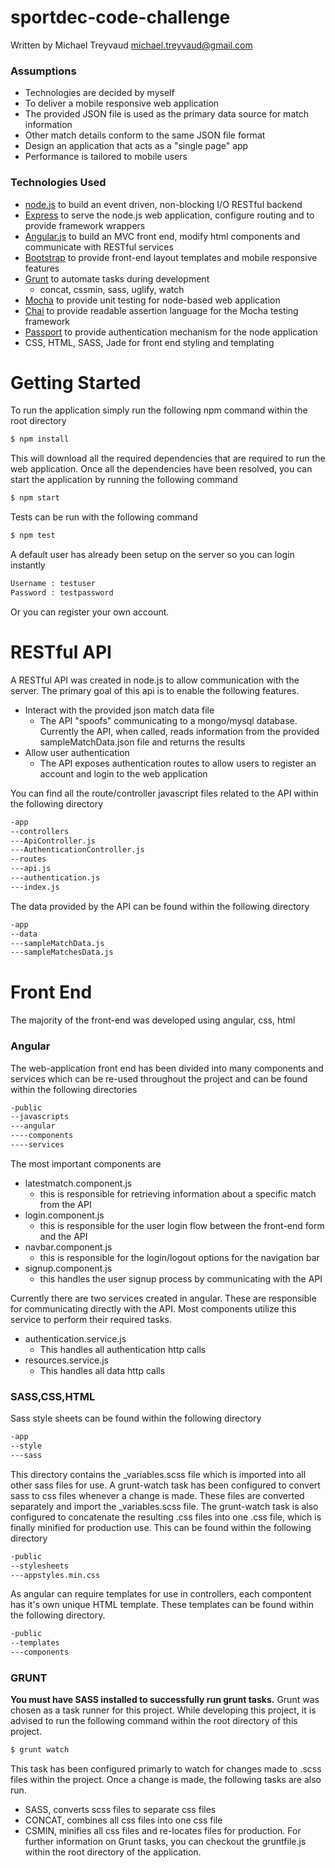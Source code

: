 # sportdec-code-challenge
Written by Michael Treyvaud
michael.treyvaud@gmail.com

### Assumptions
 - Technologies are decided by myself
 - To deliver a mobile responsive web application
 - The provided JSON file is used as the primary data source for match information
 - Other match details conform to the same JSON file format
 - Design an application that acts as a "single page" app
 - Performance is tailored to mobile users

### Technologies Used
 - [node.js](https://nodejs.org/en/) to build an event driven, non-blocking I/O RESTful backend
 - [Express](http://expressjs.com/) to serve the node.js web application, configure routing and to provide framework wrappers
 - [Angular.js](https://angularjs.org/) to build an MVC front end, modify html components and communicate with RESTful services
 - [Bootstrap](http://getbootstrap.com/) to provide front-end layout templates and mobile responsive features
 - [Grunt](http://gruntjs.com/) to automate tasks during development
    - concat, cssmin, sass, uglify, watch
 - [Mocha](https://mochajs.org/) to provide unit testing for node-based web application
 - [Chai](http://chaijs.com/) to provide readable assertion language for the Mocha testing framework
 - [Passport](http://passportjs.org/) to provide authentication mechanism for the node application
 - CSS, HTML, SASS, Jade for front end styling and templating

# Getting Started
To run the application simply run the following npm command within the root directory
```sh
$ npm install
```
This will download all the required dependencies that are required to run the web application.
Once all the dependencies have been resolved, you can start the application by running the following command
```sh
$ npm start
```
Tests can be run with the following command
```sh
$ npm test
```
A default user has already been setup on the server so you can login instantly
```sh
Username : testuser
Password : testpassword
```
Or you can register your own account.
# RESTful API
A RESTful API was created in node.js to allow communication with the server. The primary goal of this api is to enable the following features.
 - Interact with the provided json match data file
    - The API "spoofs" communicating to a mongo/mysql database. Currently the API, when called, reads information from the provided sampleMatchData.json file and returns the results
 - Allow user authentication
    - The API exposes authentication routes to allow users to register an account and login to the web application

You can find all the route/controller javascript files related to the API within the following directory
```sh
-app
--controllers
---ApiController.js
---AuthenticationController.js
--routes
---api.js
---authentication.js
---index.js
```

The data provided by the API can be found within the following directory
```sh
-app
--data
---sampleMatchData.js
---sampleMatchesData.js
```
# Front End
The majority of the front-end was developed using angular, css, html
### Angular
The web-application front end has been divided into many components and services which can be re-used throughout the project and can be found within the following directories
```sh
-public
--javascripts
---angular
----components
----services
```
The most important components are
 - latestmatch.component.js
    - this is responsible for retrieving information about a specific match from the API
 - login.component.js
    - this is responsible for the user login flow between the front-end form and the API
 - navbar.component.js
    - this is responsible for the login/logout options for the navigation bar
 - signup.component.js 
    - this handles the user signup process by communicating with the API

Currently there are two services created in angular. These are responsible for communicating directly with the API. Most components utilize this service to perform their required tasks.
 - authentication.service.js
    - This handles all authentication http calls
 - resources.service.js
    -  This handles all data http calls

### SASS,CSS,HTML
Sass style sheets can be found within the following directory
```sh
-app
--style
---sass
```
This directory contains the _variables.scss file which is imported into all other sass files for use. A grunt-watch task has been configured to convert sass to css files whenever a change is made. These files are converted separately and import the _variables.scss file. The grunt-watch task is also configured to concatenate the resulting .css files into one .css file, which is finally minified for production use. This can be found within the following directory
```sh
-public
--stylesheets
---appstyles.min.css
```
As angular can require templates for use in controllers, each compontent has it's own unique HTML template. These templates can be found within the following directory.
```sh
-public
--templates
---components
```

### GRUNT
**You must have SASS installed to successfully run grunt tasks.**
Grunt was chosen as a task runner for this project. While developing this project, it is advised to run the following command within the root directory of this project.
```sh
$ grunt watch
```
This task has been configured primarly to watch for changes made to .scss files within the project. Once a change is made, the following tasks are also run.
 - SASS, converts scss files to separate css files
 - CONCAT, combines all css files into one css file
 - CSMIN, minifies all css files and re-locates files for production.
For further information on Grunt tasks, you can checkout the gruntfile.js within the root directory of the application.